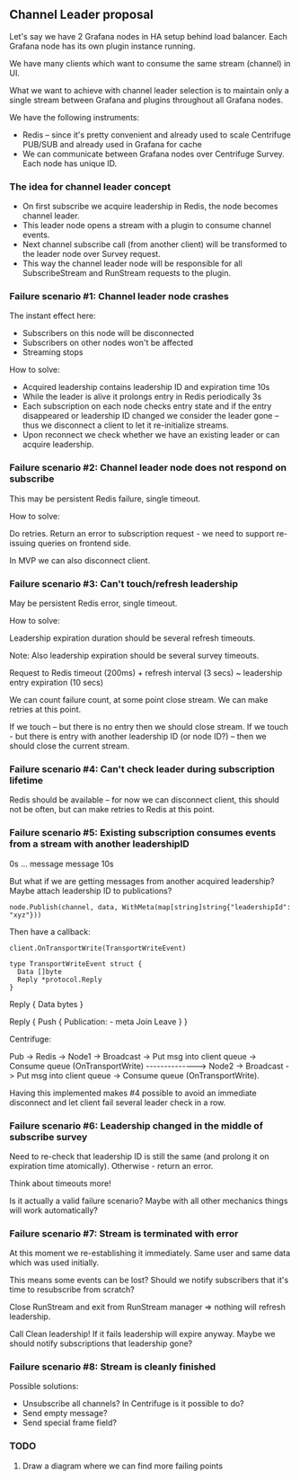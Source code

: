 ## Channel Leader proposal

Let's say we have 2 Grafana nodes in HA setup behind load balancer. Each Grafana node has its own plugin instance running.

We have many clients which want to consume the same stream (channel) in UI.

What we want to achieve with channel leader selection is to maintain only a single stream between Grafana and plugins throughout all Grafana nodes.

We have the following instruments:

* Redis – since it's pretty convenient and already used to scale Centrifuge PUB/SUB and already used in Grafana for cache
* We can communicate between Grafana nodes over Centrifuge Survey. Each node has unique ID.

### The idea for channel leader concept

* On first subscribe we acquire leadership in Redis, the node becomes channel leader.
* This leader node opens a stream with a plugin to consume channel events.
* Next channel subscribe call (from another client) will be transformed to the leader node over Survey request.
* This way the channel leader node will be responsible for all SubscribeStream and RunStream requests to the plugin.

### Failure scenario #1: Channel leader node crashes

The instant effect here:

* Subscribers on this node will be disconnected
* Subscribers on other nodes won't be affected
* Streaming stops

How to solve:

* Acquired leadership contains leadership ID and expiration time 10s
* While the leader is alive it prolongs entry in Redis periodically 3s
* Each subscription on each node checks entry state and if the entry disappeared or leadership ID changed we consider the leader gone – thus we disconnect a client to let it re-initialize streams. 
* Upon reconnect we check whether we have an existing leader or can acquire leadership.

### Failure scenario #2: Channel leader node does not respond on subscribe

This may be persistent Redis failure, single timeout.

How to solve:

Do retries. Return an error to subscription request - we need to support re-issuing queries on frontend side.

In MVP we can also disconnect client.

### Failure scenario #3: Can't touch/refresh leadership

May be persistent Redis error, single timeout.

How to solve:

Leadership expiration duration should be several refresh timeouts.

Note:
  Also leadership expiration should be several survey timeouts.

Request to Redis timeout (200ms) + refresh interval (3 secs) ~ leadership entry expiration (10 secs)

We can count failure count, at some point close stream. We can make retries at this point.

If we touch – but there is no entry then we should close stream.
If we touch - but there is entry with another leadership ID (or node ID?) – then we should close the current stream.

### Failure scenario #4: Can't check leader during subscription lifetime

Redis should be available – for now we can disconnect client, this should not be often,
but can make retries to Redis at this point.

### Failure scenario #5: Existing subscription consumes events from a stream with another leadershipID 

0s
...
message
message
10s

But what if we are getting messages from another acquired leadership? Maybe attach leadership ID to publications?

```
node.Publish(channel, data, WithMeta(map[string]string{"leadershipId": "xyz"}))
```

Then have a callback:

```
client.OnTransportWrite(TransportWriteEvent)

type TransportWriteEvent struct {
  Data []byte
  Reply *protocol.Reply
}
```

Reply {
  Data bytes
}

Reply {
 Push {
   Publication:
    - meta
   Join
   Leave
 }
}

Centrifuge:

Pub -> Redis -> Node1 -> Broadcast -> Put msg into client queue -> Consume queue (OnTransportWrite)
--------------> Node2 -> Broadcast -> Put msg into client queue -> Consume queue (OnTransportWrite).

Having this implemented makes #4 possible to avoid an immediate disconnect and let client fail
several leader check in a row.

### Failure scenario #6: Leadership changed in the middle of subscribe survey

Need to re-check that leadership ID is still the same (and prolong it on expiration time atomically).
Otherwise - return an error.

Think about timeouts more!

Is it actually a valid failure scenario? Maybe with all other mechanics things will work automatically?

### Failure scenario #7: Stream is terminated with error

At this moment we re-establishing it immediately. Same user and same data which was used initially.

This means some events can be lost? Should we notify subscribers that it's time to resubscribe from scratch?

Close RunStream and exit from RunStream manager => nothing will refresh leadership.

Call Clean leadership! If it fails leadership will expire anyway. Maybe we should notify subscriptions that leadership gone? 

### Failure scenario #8: Stream is cleanly finished

Possible solutions:

* Unsubscribe all channels? In Centrifuge is it possible to do?
* Send empty message?
* Send special frame field?

### TODO

1. Draw a diagram where we can find more failing points

